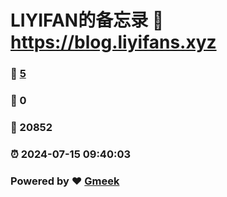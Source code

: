 # LIYIFAN的备忘录 :link: https://blog.liyifans.xyz 
### :page_facing_up: [5](https://blog.liyifans.xyz/tag.html) 
### :speech_balloon: 0 
### :hibiscus: 20852 
### :alarm_clock: 2024-07-15 09:40:03 
### Powered by :heart: [Gmeek](https://github.com/Meekdai/Gmeek)
